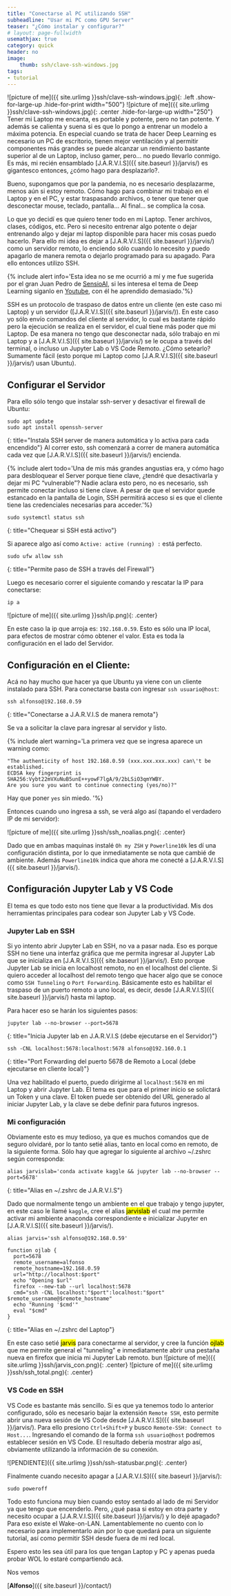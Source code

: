 ```yaml
---
title: "Conectarse al PC utilizando SSH"
subheadline: "Usar mi PC como GPU Server"
teaser: "¿Cómo instalar y configurar?"
# layout: page-fullwidth
usemathjax: true
category: quick
header: no
image:
    thumb: ssh/clave-ssh-windows.jpg
tags:
- tutorial
---
```


![picture of me]({{ site.urlimg }}ssh/clave-ssh-windows.jpg){: .left .show-for-large-up .hide-for-print width="500"}
![picture of me]({{ site.urlimg }}ssh/clave-ssh-windows.jpg){: .center .hide-for-large-up width="250"}
Tener mi Laptop me encanta, es portable y potente, pero no tan potente. Y además se calienta <!--more--> y suena si es que lo pongo a entrenar un modelo a máxima potencia. En especial cuando se trata de hacer Deep Learning es necesario un PC de escritorio, tienen mejor ventilación y al permitir componentes más grandes se puede alcanzar un rendimiento bastante superior al de un Laptop, incluso gamer, pero... no puedo llevarlo conmigo. Es más, mi recién ensamblado [J.A.R.V.I.S]({{ site.baseurl }}/jarvis/) es gigantesco entonces, ¿cómo hago para desplazarlo?.


Bueno, supongamos que por la pandemia, no es necesario desplazarme, menos aún si estoy remoto. Cómo hago para combinar mi trabajo en el Laptop y en el PC, y estar traspasando archivos, o tener que tener que desconectar mouse, teclado, pantalla... Al final... se complica la cosa.

Lo que yo decidí es que quiero tener todo en mi Laptop. Tener archivos, clases, códigos, etc. Pero si necesito entrenar algo potente o dejar entrenando algo y dejar mi laptop disponible para hacer mis cosas puedo hacerlo. Para ello mi idea es dejar a [J.A.R.V.I.S]({{ site.baseurl }}/jarvis/) como un servidor remoto, lo enciendo sólo cuando lo necesito y puedo apagarlo de manera remota o dejarlo programado para su apagado. Para ello entonces utilizo SSH.

{% include alert info='Esta idea no se me ocurrió a mí y me fue sugerida por el gran Juan Pedro de [SensioAI](https://sensioai.com/), si les interesa el tema de Deep Learning síganlo en [Youtube](https://www.youtube.com/channel/UCDhbl_RkuRF7WLZp9Q88FdQ), con él he aprendido demasiado.'%}

SSH es un protocolo de traspaso de datos entre un cliente (en este caso mi Laptop) y un servidor ([J.A.R.V.I.S]({{ site.baseurl }}/jarvis/)). En este caso yo sólo envío comandos del cliente al servidor, lo cual es bastante rápido pero la ejecución se realiza en el servidor, el cual tiene más poder que mi Laptop. De esa manera no tengo que desconectar nada, sólo trabajo en mi Laptop y a [J.A.R.V.I.S]({{ site.baseurl }}/jarvis/) se le ocupa a través del terminal, o incluso un Jupyter Lab o VS Code Remoto. ¿Cómo setearlo? Sumamente fácil (esto porque mi Laptop como [J.A.R.V.I.S]({{ site.baseurl }}/jarvis/) usan Ubuntu).

## Configurar el Servidor

Para ello sólo tengo que instalar ssh-server y desactivar el firewall de Ubuntu:

```shell
sudo apt update
sudo apt install openssh-server
```
{: title="Instala SSH server de manera automática y lo activa para cada encendido"}
Al correr esto, ssh comenzará a correr de manera automática cada vez que [J.A.R.V.I.S]({{ site.baseurl }}/jarvis/) encienda.

{% include alert todo='Una de mis más grandes angustias era, y cómo hago para desbloquear el Server porque tiene clave, ¿tendré que desactivarla y dejar mi PC <q>vulnerable</q>? Nadie aclara esto pero, no es necesario, ssh permite conectar incluso si tiene clave. A pesar de que el servidor quede estancado en la pantalla de Login, SSH permitirá acceso si es que el cliente tiene las credenciales necesarias para acceder.'%}

```shell
sudo systemctl status ssh
```
{: title="Chequear si SSH está activo"}

Si aparece algo así como `Active: active (running) :` está perfecto.

```shell
sudo ufw allow ssh
```
{: title="Permite paso de SSH a través del Firewall"}

Luego es necesario correr el siguiente comando y rescatar la IP para conectarse:

```shell
ip a
```
![picture of me]({{ site.urlimg }}ssh/ip.png){: .center}

En este caso la ip que arroja es: `192.168.0.59`. Esto es sólo una IP local, para efectos de mostrar cómo obtener el valor. Esta es toda la configuración en el lado del Servidor.

## Configuración en el Cliente:

Acá no hay mucho que hacer ya que Ubuntu ya viene con un cliente instalado para SSH. Para conectarse basta con ingresar `ssh usuario@host`:

```shell
ssh alfonso@192.168.0.59
```
{: title="Conectarse a J.A.R.V.I.S de manera remota"}

Se va a solicitar la clave para ingresar al servidor y listo.

{% include alert warning='La primera vez que se ingresa aparece un warning como:

```shell
"The authenticity of host 192.168.0.59 (xxx.xxx.xxx.xxx) can\'t be established.
ECDSA key fingerprint is SHA256:Vybt22mVXuNuB5unE++yowF7lgA/9/2bLSiO3qmYWBY.
Are you sure you want to continue connecting (yes/no)?"
```

Hay que poner `yes` sin miedo.
 '%}

 Entonces cuando uno ingresa a ssh, se verá algo así (tapando el verdadero IP de mi servidor):

![picture of me]({{ site.urlimg }}ssh/ssh_noalias.png){: .center}

Dado que en ambas maquinas instalé `Oh my ZSH` y `Powerline10k` les dí una configuración distinta, por lo que inmediatamente se nota que cambié de ambiente. Además `Powerline10k` indica que ahora me conecté a [J.A.R.V.I.S]({{ site.baseurl }}/jarvis/).

## Configuración Jupyter Lab y VS Code

El tema es que todo esto nos tiene que llevar a la productividad. Mis dos herramientas principales para codear son Jupyter Lab y VS Code.

### Jupyter Lab en SSH

Si yo intento abrir Jupyter Lab en SSH, no va a pasar nada. Eso es porque SSH no tiene una interfaz gráfica que me permita ingresar al Jupyter Lab que se inicializa en [J.A.R.V.I.S]({{ site.baseurl }}/jarvis/). Esto porque Jupyter Lab se inicia en localhost remoto, no en el localhost del cliente. Si quiero acceder al localhost del remoto tengo que hacer algo que se conoce como `SSH Tunneling` o `Port Forwarding`. Básicamente esto es habilitar el traspaso de un puerto remoto a uno local, es decir, desde 
[J.A.R.V.I.S]({{ site.baseurl }}/jarvis/) hasta mi laptop.

Para hacer eso se harán los siguientes pasos:

```shell
jupyter lab --no-browser --port=5678
```
{: title="Inicia Jupyter lab en J.A.R.V.I.S (debe ejecutarse en el Servidor)"}

```shell
ssh -CNL localhost:5678:localhost:5678 alfonso@192.160.0.1
```
{: title="Port Forwarding del puerto 5678 de Remoto a Local (debe ejecutarse en cliente local)"}

Una vez habilitado el puerto, puedo dirigirme al `localhost:5678` en mi Laptop y abrir Jupyter Lab. El tema es que para el primer inicio se solictará un Token y una clave. El token puede ser obtenido del URL generado al iniciar Jupyter Lab, y la clave se debe definir para futuros ingresos.

### Mi configuración
Obviamente esto es muy tedioso, ya que es muchos comandos que de seguro olvidaré, por lo tanto setié alias, tanto en local como en remoto, de la siguiente forma. Sólo hay que agregar lo siguiente al archivo ~/.zshrc según corresponda:

```shell
alias jarvislab='conda activate kaggle && jupyter lab --no-browser --port=5678'
```
{: title="Alias en ~/.zshrc de J.A.R.V.I.S"}

Dado que normalmente tengo un ambiente en el que trabajo y tengo jupyter, en este caso le llamé `kaggle`, cree el alias <mark>jarvislab</mark> el cual me permite activar mi ambiente anaconda correspondiente e inicializar Jupyter en [J.A.R.V.I.S]({{ site.baseurl }}/jarvis/).

```shell
alias jarvis='ssh alfonso@192.168.0.59'

function ojlab {
  port=5678
  remote_username=alfonso
  remote_hostname=192.168.0.59
  url="http://localhost:$port" 
  echo "Opening $url"
  firefox --new-tab --url localhost:5678
  cmd="ssh -CNL localhost:"$port":localhost:"$port" $remote_username@$remote_hostname" 
  echo "Running '$cmd'"
  eval "$cmd"
}
```
{: title="Alias en ~/.zshrc del Laptop"}

En este caso setié <mark>jarvis</mark> para conectarme al servidor, y cree la función <mark>ojlab</mark> que me permite general el "tunneling" e inmediatamente abrir una pestaña nueva en firefox que inicia mi Jupyter Lab remoto.
bun
![picture of me]({{ site.urlimg }}ssh/jarvis_con.png){: .center}
![picture of me]({{ site.urlimg }}ssh/ssh_total.png){: .center}

### VS Code en SSH

VS Code es bastante más sencillo. Si es que ya tenemos todo lo anterior configurado, sólo es necesario bajar la extensión `Remote SSH`, esto permite abrir una nueva sesión de VS Code desde [J.A.R.V.I.S]({{ site.baseurl }}/jarvis/). Para ello presiono `Ctrl+Shift+P` y busco `Remote-SSH: Connect to Host...`. Ingresando el comando de la forma `ssh usuario@host` podremos establecer sesión en VS Code. El resultado debería mostrar algo así, obviamente utilizando la información de su conexión.

![PENDIENTE]({{ site.urlimg }}ssh/ssh-statusbar.png){: .center}

Finalmente cuando necesito apagar a [J.A.R.V.I.S]({{ site.baseurl }}/jarvis/):

```shell
sudo poweroff
```

Todo esto funciona muy bien cuando estoy sentado al lado de mi Servidor ya que tengo que encenderlo. Pero, ¿qué pasa si estoy en otra parte y necesito ocupar a [J.A.R.V.I.S]({{ site.baseurl }}/jarvis/) y lo dejé apagado? Para eso existe el Wake-on-LAN. Lamentablemente no cuento con lo necesario para implementarlo aún por lo que quedará para un siguiente tutorial, así como permitir SSH desde fuera de mi red local.

Espero esto les sea útil para los que tengan Laptop y PC y apenas pueda probar WOL lo estaré compartiendo acá.

Nos vemos

[**Alfonso**]({{ site.baseurl }}/contact/)